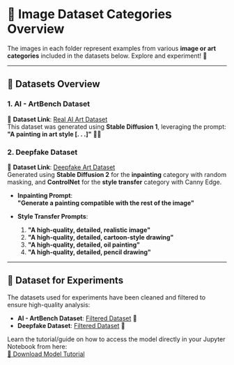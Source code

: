 # 🎨 **Image Dataset Categories Overview**  

The images in each folder represent examples from various **image or art categories** included in the datasets below. Explore and experiment! 🚀  

---

## 📂 **Datasets Overview**  

### **1. AI - ArtBench Dataset**  
📌 **Dataset Link**: [Real AI Art Dataset](https://www.kaggle.com/datasets/ravidussilva/real-ai-art/data)  
This dataset was generated using **Stable Diffusion 1**, leveraging the prompt:  
**"A painting in art style [. . .]"** 🎨✨  

### **2. Deepfake Dataset**  
📌 **Dataset Link**: [Deepfake Art Dataset](https://www.kaggle.com/datasets/danielmao2019/deepfakeart)  
Generated using **Stable Diffusion 2** for the **inpainting** category with random masking, and **ControlNet** for the **style transfer** category with Canny Edge.  

- **Inpainting Prompt**:  
  **"Generate a painting compatible with the rest of the image"**  

- **Style Transfer Prompts**:  
  1. **"A high-quality, detailed, realistic image"**  
  2. **"A high-quality, detailed, cartoon-style drawing"**  
  3. **"A high-quality, detailed, oil painting"**  
  4. **"A high-quality, detailed, pencil drawing"**  

---

## 🧪 **Dataset for Experiments**  

The datasets used for experiments have been cleaned and filtered to ensure high-quality analysis:  

- **AI - ArtBench Dataset**: [Filtered Dataset](https://www.kaggle.com/datasets/godserenas/dataset) 🌟  
- **Deepfake Dataset**: [Filtered Dataset](https://www.kaggle.com/datasets/godserenas/deepfakesss) 🎯  

Learn the tutorial/guide on how to access the model directly in your Jupyter Notebook from here:  
[📖 Download Model Tutorial](https://github.com/JonathanSuryaS/AI-Art-Detection-/blob/main/Model/DownloadModelTutorial.ipynb)  
